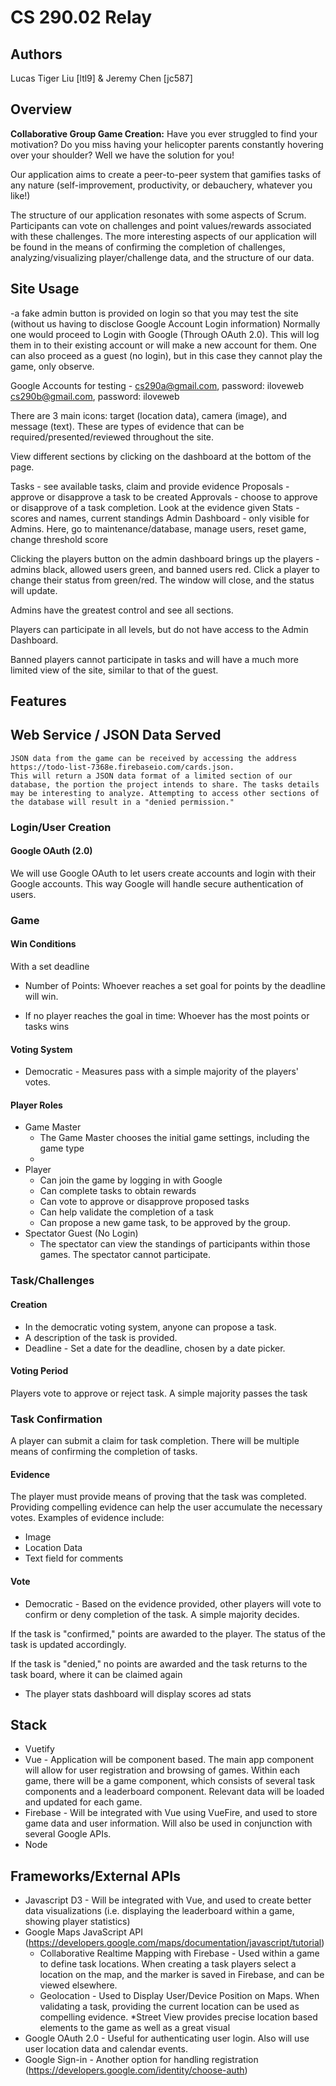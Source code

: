 CS 290.02 Relay
===
## Authors
Lucas Tiger Liu [ltl9] & Jeremy Chen [jc587]

## Overview
 **Collaborative Group Game Creation:** Have you ever struggled to find your motivation? Do you miss having your helicopter parents constantly hovering over your shoulder? Well we have the solution for you!
 
 Our application aims to create a peer-to-peer system that gamifies tasks of any nature (self-improvement, productivity, or debauchery, whatever you like!)
 
 The structure of our application resonates with some aspects of Scrum. Participants can vote on challenges and point values/rewards associated with these challenges. The more interesting aspects of our application will be found in the means of confirming the completion of challenges, analyzing/visualizing player/challenge data, and the structure of our data.
 
 
## Site Usage

-a fake admin button is provided on login so that you may test the site (without us having to disclose Google Account Login information)
Normally one would proceed to Login with Google (Through OAuth 2.0). This will log them in to their existing account or will make a new account for them.
One can also proceed as a guest (no login), but in this case they cannot play the game, only observe.

Google Accounts for testing - cs290a@gmail.com, password: iloveweb      cs290b@gmail.com, password: iloveweb


There are 3 main icons: target (location data), camera (image), and message (text). These are types of evidence that can be required/presented/reviewed throughout the site.

View different sections by clicking on the dashboard at the bottom of the page.

Tasks - see available tasks, claim and provide evidence 
Proposals - approve or disapprove a task to be created
Approvals - choose to approve or disapprove of a task completion. Look at the evidence given
Stats - scores and names, current standings
Admin Dashboard - only visible for Admins. Here, go to maintenance/database, manage users, reset game, change threshold score

Clicking the players button on the admin dashboard brings up the players - admins black, allowed users green, and banned users red. Click a player to change their status from green/red. The window will close, and the status will update. 

Admins have the greatest control and see all sections.

Players can participate in all levels, but do not have access to the Admin Dashboard.

Banned players cannot participate in tasks and will have a much more limited view of the site, similar to that of the guest.

 

 
## Features

## Web Service / JSON Data Served
    JSON data from the game can be received by accessing the address https://todo-list-7368e.firebaseio.com/cards.json.
    This will return a JSON data format of a limited section of our database, the portion the project intends to share. The tasks details may be interesting to analyze. Attempting to access other sections of the database will result in a "denied permission."
### Login/User Creation
#### Google OAuth (2.0)
We will use Google OAuth to let users create accounts and login with their Google accounts. This way Google will handle secure authentication of users.


### Game

#### Win Conditions

With a set deadline
* Number of Points: Whoever reaches a set goal for points by the deadline will win. 

* If no player reaches the goal in time: Whoever has the most points or tasks wins


#### Voting System
* Democratic - Measures pass with a simple majority of the players' votes.
#### Player Roles
* Game Master
    * The Game Master chooses the initial game settings, including the game type
    *
* Player
    * Can join the game by logging in with Google
    * Can complete tasks to obtain rewards
    * Can vote to approve or disapprove proposed tasks
    * Can help validate the completion of a task
    * Can propose a new game task, to be approved by the group. 
* Spectator Guest (No Login)
    * The spectator can view the standings of participants within those games. The spectator cannot participate.


### Task/Challenges
#### Creation
* In the democratic voting system, anyone can propose a task.
* A description of the task is provided.
* Deadline - Set a date for the deadline, chosen by a date picker.
#### Voting Period

Players vote to approve or reject task. A simple majority passes the task

### Task Confirmation
A player can submit a claim for task completion. There will be multiple means of confirming the completion of tasks. 

#### Evidence
The player must provide means of proving that the task was completed. Providing compelling evidence can help the user accumulate the necessary votes. Examples of evidence include:
* Image
* Location Data
* Text field for comments

#### Vote
* Democratic - Based on the evidence provided, other players will vote to confirm or deny completion of the task. A simple majority decides.

If the task is "confirmed," points are awarded to the player. The status of the task is updated accordingly.

If the task is "denied," no points are awarded and the task returns to the task board, where it can be claimed again



* The player stats dashboard will display scores ad stats


## Stack
* Vuetify
* Vue - Application will be component based. The main app component will allow for user registration and browsing of games. Within each game, there will be a game component, which consists of several task components and a leaderboard component. Relevant data will be loaded and updated for each game.
* Firebase - Will be integrated with Vue using VueFire, and used to store game data and user information. Will also be used in conjunction with several Google APIs. 
* Node
## Frameworks/External APIs
* Javascript D3 - Will be integrated with Vue, and used to create better data visualizations (i.e. displaying the leaderboard within a game, showing player statistics)
* Google Maps JavaScript API (https://developers.google.com/maps/documentation/javascript/tutorial) 
    * Collaborative Realtime Mapping with Firebase - Used within a game to define task locations. When creating a task players select a location on the map, and the marker is saved in Firebase, and can be viewed elsewhere.
    * Geolocation - Used to Display User/Device Position on Maps. When validating a task, providing the current location can be used as compelling evidence. 
    *Street View provides precise location based elements to the game as well as a great visual
* Google OAuth 2.0 - Useful for authenticating user login. Also will use user location data and calendar events.
* Google Sign-in - Another option for handling registration (https://developers.google.com/identity/choose-auth)
